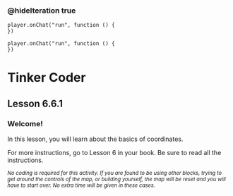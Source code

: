### @hideIteration true 

<!-- block combinations that will show up by default in their workspace -->
```template
player.onChat("run", function () {
})
```

<!-- blocks you want available to players, based on js code -->
```blocks
player.onChat("run", function () {
})

```

# Tinker Coder
## Lesson 6.6.1
### Welcome!

In this lesson, you will learn about the basics of coordinates.

For more instructions, go to Lesson 6 in your book. Be sure to read all the instructions.

<sub>*No coding is required for this activity. If you are found to be using other blocks, trying to get around the controls of the map, or building yourself, the map will be reset and you will have to start over. No extra time will be given in these cases.*</sub>
